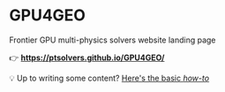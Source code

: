 # GPU4GEO
Frontier GPU multi-physics solvers website landing page

👉 **https://ptsolvers.github.io/GPU4GEO/**

💡 Up to writing some content? [Here's the basic _how-to_](website-memo.md)
